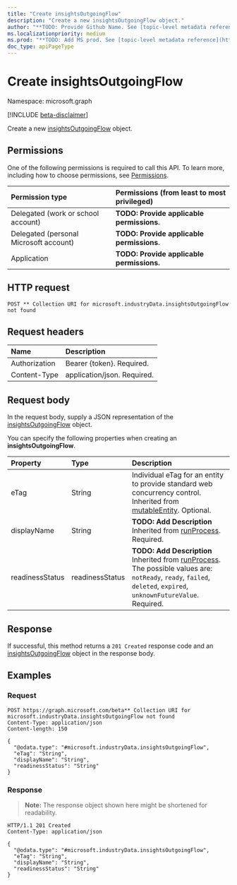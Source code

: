 ```yaml
---
title: "Create insightsOutgoingFlow"
description: "Create a new insightsOutgoingFlow object."
author: "**TODO: Provide Github Name. See [topic-level metadata reference](https://msgo.azurewebsites.net/add/document/guidelines/metadata.html#topic-level-metadata)**"
ms.localizationpriority: medium
ms.prod: "**TODO: Add MS prod. See [topic-level metadata reference](https://msgo.azurewebsites.net/add/document/guidelines/metadata.html#topic-level-metadata)**"
doc_type: apiPageType
---
```


# Create insightsOutgoingFlow
Namespace: microsoft.graph

[!INCLUDE [beta-disclaimer](../../includes/beta-disclaimer.md)]

Create a new [insightsOutgoingFlow](../resources/insightsoutgoingflow.md) object.

## Permissions
One of the following permissions is required to call this API. To learn more, including how to choose permissions, see [Permissions](/graph/permissions-reference).

|Permission type|Permissions (from least to most privileged)|
|:---|:---|
|Delegated (work or school account)|**TODO: Provide applicable permissions.**|
|Delegated (personal Microsoft account)|**TODO: Provide applicable permissions.**|
|Application|**TODO: Provide applicable permissions.**|

## HTTP request

<!-- {
  "blockType": "ignored"
}
-->
``` http
POST ** Collection URI for microsoft.industryData.insightsOutgoingFlow not found
```

## Request headers
|Name|Description|
|:---|:---|
|Authorization|Bearer {token}. Required.|
|Content-Type|application/json. Required.|

## Request body
In the request body, supply a JSON representation of the [insightsOutgoingFlow](../resources/insightsoutgoingflow.md) object.

You can specify the following properties when creating an **insightsOutgoingFlow**.

|Property|Type|Description|
|:---|:---|:---|
|eTag|String|Individual eTag for an entity to provide standard web concurrency control. Inherited from [mutableEntity](../resources/mutableentity.md). Optional.|
|displayName|String|**TODO: Add Description** Inherited from [runProcess](../resources/runprocess.md). Required.|
|readinessStatus|readinessStatus|**TODO: Add Description** Inherited from [runProcess](../resources/runprocess.md). The possible values are: `notReady`, `ready`, `failed`, `deleted`, `expired`, `unknownFutureValue`. Required.|



## Response

If successful, this method returns a `201 Created` response code and an [insightsOutgoingFlow](../resources/insightsoutgoingflow.md) object in the response body.

## Examples

### Request
<!-- {
  "blockType": "request",
  "name": "create_insightsoutgoingflow_from_"
}
-->
``` http
POST https://graph.microsoft.com/beta** Collection URI for microsoft.industryData.insightsOutgoingFlow not found
Content-Type: application/json
Content-length: 150

{
  "@odata.type": "#microsoft.industryData.insightsOutgoingFlow",
  "eTag": "String",
  "displayName": "String",
  "readinessStatus": "String"
}
```


### Response
>**Note:** The response object shown here might be shortened for readability.
<!-- {
  "blockType": "response",
  "truncated": true,
  "@odata.type": "microsoft.industryData.insightsOutgoingFlow"
}
-->
``` http
HTTP/1.1 201 Created
Content-Type: application/json

{
  "@odata.type": "#microsoft.industryData.insightsOutgoingFlow",
  "eTag": "String",
  "displayName": "String",
  "readinessStatus": "String"
}
```

